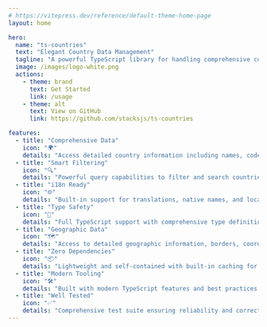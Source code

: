 ```yaml
---
# https://vitepress.dev/reference/default-theme-home-page
layout: home

hero:
  name: "ts-countries"
  text: "Elegant Country Data Management"
  tagline: "A powerful TypeScript library for handling comprehensive country information."
  image: /images/logo-white.png
  actions:
    - theme: brand
      text: Get Started
      link: /usage
    - theme: alt
      text: View on GitHub
      link: https://github.com/stacksjs/ts-countries

features:
  - title: "Comprehensive Data"
    icon: "🌍"
    details: "Access detailed country information including names, codes, currencies, languages, and more. Full support for ISO 3166 standards."
  - title: "Smart Filtering"
    icon: "🔍"
    details: "Powerful query capabilities to filter and search countries by any attribute using an intuitive API."
  - title: "i18n Ready"
    icon: "🌐"
    details: "Built-in support for translations, native names, and localized data across multiple languages."
  - title: "Type Safety"
    icon: "💪"
    details: "Full TypeScript support with comprehensive type definitions for reliable development."
  - title: "Geographic Data"
    icon: "🗺️"
    details: "Access to detailed geographic information, borders, coordinates, and administrative divisions."
  - title: "Zero Dependencies"
    icon: "📦"
    details: "Lightweight and self-contained with built-in caching for optimal performance."
  - title: "Modern Tooling"
    icon: "🛠️"
    details: "Built with modern TypeScript features and best practices for seamless integration."
  - title: "Well Tested"
    icon: "✅"
    details: "Comprehensive test suite ensuring reliability and correctness of data."
---
```


<Home />
